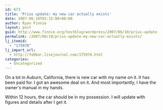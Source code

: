 ```yaml
---
id: 673
title: 'Prius update: my new car actually exists'
date: 2007-06-10T02:15:00+00:00
author: Ryan Finnie
layout: post
guid: http://www.finnie.org/testblog/wordpress/2007/06/10/prius-update-my-new-car-actually-exists/
permalink: /2007/06/10/prius-update-my-new-car-actually-exists/
lj_itemid:
  - "175978"
lj_import_url:
  - http://fo0bar.livejournal.com/175978.html
categories:
  - Uncategorized
---
```

On a lot in Auburn, California, there is new car with my name on it. It has been paid for. I got an awesome deal on it. And most importantly, I have the owner's manual in my hands.

Within 12 hours, the car should be in my possession. I will update with figures and details after I get it.